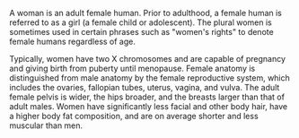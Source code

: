 A woman is an adult female human. Prior to adulthood, a female human is referred to as a girl (a female child or adolescent). The plural women is sometimes used in certain phrases such as "women's rights" to denote female humans regardless of age.

Typically, women have two X chromosomes and are capable of pregnancy and giving birth from puberty until menopause. Female anatomy is distinguished from male anatomy by the female reproductive system, which includes the ovaries, fallopian tubes, uterus, vagina, and vulva. The adult female pelvis is wider, the hips broader, and the breasts larger than that of adult males. Women have significantly less facial and other body hair, have a higher body fat composition, and are on average shorter and less muscular than men.